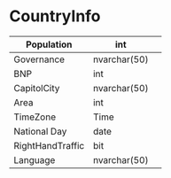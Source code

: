 # CountryInfo

| Population       | int          |      |
| ---------------- | ------------ | ---- |
| Governance       | nvarchar(50) |      |
| BNP              | int          |      |
| CapitolCity      | nvarchar(50) |      |
| Area             | int          |      |
| TimeZone         | Time         |      |
| National Day     | date         |      |
| RightHandTraffic | bit          |      |
| Language         | nvarchar(50) |      |

